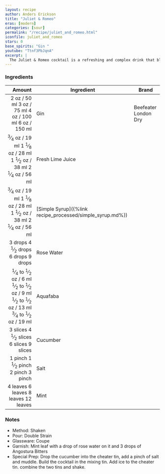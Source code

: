 ```yaml
---
layout: recipe
author: Anders Erickson
title: "Juliet & Romeo"
eras: [modern]
categories: [sour]
permalink: "/recipe/juliet_and_romeo.html"
iconfile: juliet_and_romeo
stars: 0
base_spirits: "Gin "
youtube: "Ttnf3PbJqnA"
excerpt: |
  The Juliet & Romeo cocktail is a refreshing and complex drink that blends gin, cucumber, mint, lime juice, simple syrup, rose water, and bitters.
---
```


### Ingredients

|         Amount | Ingredient                                      | Brand                |
| -------------: | ----------------------------------------------- | -------------------- |
|           <span class="onex active">2 oz  / 50 ml</span> <span class="onehalfx">3 oz  / 75 ml</span> <span class="twox">4 oz  / 100 ml</span> <span class="threex">6 oz  / 150 ml</span>| Gin                                             | Beefeater London Dry |
|        <span class="onex active"> <sup>3</sup>&frasl;<sub>4</sub> oz  / 19 ml</span> <span class="onehalfx">1 <sup>1</sup>&frasl;<sub>8</sub> oz  / 28 ml</span> <span class="twox">1 <sup>1</sup>&frasl;<sub>2</sub> oz  / 38 ml</span> <span class="threex">2 <sup>1</sup>&frasl;<sub>4</sub> oz  / 56 ml</span>| Fresh Lime Juice                                |
|        <span class="onex active"> <sup>3</sup>&frasl;<sub>4</sub> oz  / 19 ml</span> <span class="onehalfx">1 <sup>1</sup>&frasl;<sub>8</sub> oz  / 28 ml</span> <span class="twox">1 <sup>1</sup>&frasl;<sub>2</sub> oz  / 38 ml</span> <span class="threex">2 <sup>1</sup>&frasl;<sub>4</sub> oz  / 56 ml</span>| [Simple Syrup]({%link recipe_processed/simple_syrup.md%}) |
|        <span class="onex active">3 drops </span> <span class="onehalfx">4 <sup>1</sup>&frasl;<sub>2</sub> drops </span> <span class="twox">6 drops </span> <span class="threex">9 drops </span>| Rose Water                                      |
| <span class="onex active"> <sup>1</sup>&frasl;<sub>4</sub> to  <sup>1</sup>&frasl;<sub>2</sub> oz  / 6 ml</span> <span class="onehalfx"> <sup>1</sup>&frasl;<sub>2</sub> to  <sup>1</sup>&frasl;<sub>2</sub> oz  / 9 ml</span> <span class="twox"> <sup>1</sup>&frasl;<sub>2</sub> to  <sup>1</sup>&frasl;<sub>2</sub> oz  / 13 ml</span> <span class="threex"> <sup>3</sup>&frasl;<sub>4</sub> to  <sup>1</sup>&frasl;<sub>2</sub> oz  / 19 ml</span>| Aquafaba                                        |
|       <span class="onex active">3 slices </span> <span class="onehalfx">4 <sup>1</sup>&frasl;<sub>2</sub> slices </span> <span class="twox">6 slices </span> <span class="threex">9 slices </span>| Cucumber                                        |
|        <span class="onex active">1 pinch </span> <span class="onehalfx">1 <sup>1</sup>&frasl;<sub>2</sub> pinch </span> <span class="twox">2 pinch </span> <span class="threex">3 pinch </span>| Salt                                            |
|       <span class="onex active">4 leaves </span> <span class="onehalfx">6 leaves </span> <span class="twox">8 leaves </span> <span class="threex">12 leaves </span>| Mint                                            |

### Notes

- Method: Shaken
- Pour: Double Strain
- Glassware: Coupe
- Garnish: Mint leaf with a drop of rose water on it and 3 drops of Angostura Bitters
- Special Prep: Drop the cucumber into the cheater tin, add a pinch of salt and muddle. Build the cocktail in the mixing tin. Add ice to the cheater tin. combine the two tins and shake.

    
<script type="application/ld+json">
{
  "@context": "https://schema.org",
  "@type": "Recipe",
  "author": "{{ page.author }}",
  "description": "{{ page.excerpt | strip_html | replace: '"', "'" }}",
  "image": "{% for ingredient in site.data[page.iconfile].images.ingredient limit: 1 %}{{ ingredient.url }}{% endfor %}",
  "recipeIngredient": [  "2 oz Gin",
  " 0.75 oz Fresh Lime Juice ",
  " 0.75 oz Simple Syrup",
  " 3 drops Rose Water ",
  "0.25 to 0.5 oz Aquafaba ",
  "3 slices Cucumber ",
  " 1 pinch Salt ",
  "4 leaves Mint "],
  "name": "{{ page.title }}",
  "recipeInstructions": "  {
    '@type': 'HowToStep',
    'text': '- Method: Shaken
'
  },  {
    '@type': 'HowToStep',
    'text': '- Pour: Double Strain
'
  },  {
    '@type': 'HowToStep',
    'text': '- Glassware: Coupe
'
  },  {
    '@type': 'HowToStep',
    'text': '- Garnish: Mint leaf with a drop of rose water on it and 3 drops of Angostura Bitters
'
  },  {
    '@type': 'HowToStep',
    'text': '- Special Prep: Drop the cucumber into the cheater tin, add a pinch of salt and muddle. Build the cocktail in the mixing tin. Add ice to the cheater tin. combine the two tins and shake.
'
  }",
  "recipeYield": "1 cocktail",
  "recipeCategory": "cocktail"
}
</script>

    